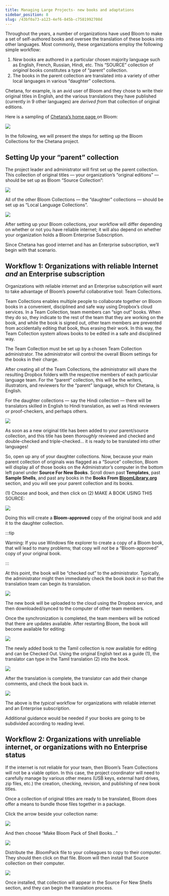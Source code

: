 ```yaml
---
title: Managing Large Projects- new books and adaptations
sidebar_position: 8
slug: /43bf0a73-a123-4ef6-845b-c7581992708d
---
```




Throughout the years, a number of organizations have used Bloom to make a set of self-authored books and oversee the translation of these books into other languages. Most commonly, these organizations employ the following simple workflow:

1. _New_ books are authored in a particular chosen majority language such as English, French, Russian, Hindi, etc. This “SOURCE” collection of _original_ books constitutes a type of “parent” collection.
1. The books in the parent collection are translated into a variety of other local languages in various “daughter” collections.

Chetana, for example, is an avid user of Bloom and they chose to write their original titles in English, and the various translations they have published (currently in 9 other languages) are _derived from_ that collection of original editions. 


Here is a sampling of [Chetana’s home page ](https://bloomlibrary.org/chetana)on Bloom:


![](./1271721441.png)


In the following, we will present the steps for setting up the Bloom Collections for the Chetana project.


## Setting Up your “parent” collection


The project leader and administrator will first set up the parent collection. This collection of original titles — your organization’s “original editions” — should be set up as Bloom “Source Collection”:


![](./1469300749.png)


All of the other Bloom Collections — the “daughter” collections — should be set up as “Local Language Collections”.


![](./693532564.png)


After setting up your Bloom collections, your workflow will differ depending on whether or not you have reliable internet; it will also depend on whether your organization holds a Bloom Enterprise Subscription. 


Since Chetana has good internet and has an Enterprise subscription, we’ll begin with that scenario.


## Workflow 1: Organizations with reliable Internet _and_ an Enterprise subscription


Organizations with reliable internet and an Enterprise subscription will want to take advantage of Bloom’s powerful collaborative tool: Team Collections. 


Team Collections enables multiple people to collaborate together on Bloom books in a convenient, disciplined and safe way using Dropbox’s cloud services. In a Team Collection, team members can “sign out” books. When they do so, they indicate to the rest of the team that they are working on the book, and while the book is signed out, other team members are prevented from accidentally editing that book, thus erasing their work. In this way, the Team Collection system allows books to be edited in a safe and disciplined way.


The Team Collection must be set up by a chosen Team Collection administrator. The administrator will control the overall Bloom settings for the books in their charge.


After creating all of the Team Collections, the administrator will share the resulting Dropbox folders with the respective members of each particular language team. For the “parent” collection, this will be the writers, illustrators, and reviewers for the “parent” language, which for Chetana, is English. 


For the daughter collections — say the Hindi collection — there will be translators skilled in English to Hindi translation, as well as Hindi reviewers or proof-checkers, and perhaps others.


![](./29814677.png)


As soon as a new original title has been added to your parent/source collection, and this title has been _thoroughly_ reviewed and checked and double-checked and triple-checked… it is ready to be translated into other languages! 


So, open up any of your daughter collections. Now, because your main parent collection of originals was flagged as a “Source” collection, Bloom will display all of those books on the Administrator’s computer in the bottom left panel under **Source For New Books**. Scroll down past **Templates**, past **Sample Shells**, and past any books in the **Books From** [**BloomLibrary.org**](http://BloomLibrary.org) section, and you will see your parent collection and its books. 


(1) Choose and book, and then click on (2) MAKE A BOOK USING THIS SOURCE:


![](./2012128549.png)


Doing this will create a **Bloom-approved** copy of the original book and add it to the daughter collection. 


:::tip

Warning: If you use Windows file explorer to create a copy of a Bloom book, that will lead to many problems; that copy will _not_ be a “Bloom-approved” copy of your original book.

:::




At this point, the book will be “checked out” to the administrator. Typically, the administrator might then immediately check the book _back in_ so that the translation team can begin its translation.


![](./775949931.png)


The new book will be uploaded to the cloud using the Dropbox service, and then downloaded/synced to the computer of other team members. 


Once the synchronization is completed, the team members will be noticed that there are updates available. After restarting Bloom, the book will become available for editing:


![](./2115815511.png)


The newly added book to the Tamil collection is now available for editing and can be Checked Out. Using the original English text as a guide (1), the translator can type in the Tamil translation (2) into the book.


![](./1872549399.png)


After the translation is complete, the translator can add their change comments, and check the book back in. 


![](./2078882203.png)


The above is the _typical_ workflow for organizations with reliable internet and an Enterprise subscription. 


Additional guidance would be needed if your books are going to be subdivided according to reading level.


## Workflow 2: Organizations with unreliable internet, or organizations with no Enterprise status


If the internet is not reliable for your team, then Bloom’s Team Collections will not be a viable option. In this case, the project coordinator will need to carefully manage by various other means (USB keys, external hard drives, zip files, etc.) the creation, checking, revision, and publishing of new book titles.


Once a collection of original titles are ready to be translated, Bloom does offer a means to bundle those files together in a package. 


Click the arrow beside your collection name:


![](./1662008181.png)


And then choose “Make Bloom Pack of Shell Books…”


![](./1575640529.png)


Distribute the .BloomPack file to your colleagues to copy to their computer. They should then click on that file. Bloom will then install that Source collection on their computer.


![](./877570578.png)


Once installed, that collection will appear in the Source For New Shells section, and they can begin the translation process.

